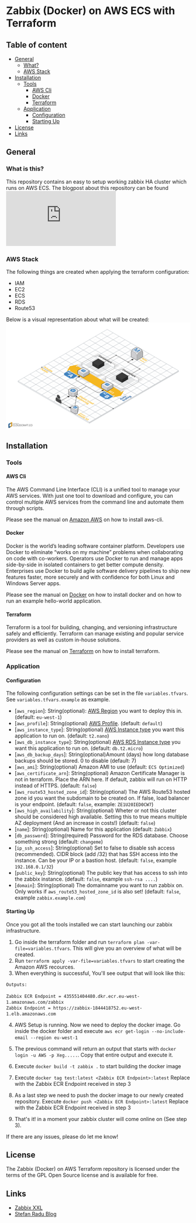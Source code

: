 Zabbix (Docker) on AWS ECS with Terraform
======================

## Table of content

- [General](#general)
    - [What?](#what-is-this)
    - [AWS Stack](#aws-stack)
- [Installation](#installation)
    - [Tools](#tools)
        - [AWS Cli](#aws-cli)
        - [Docker](#docker)
        - [Terraform](#docker)
    - [Application](#application)
        - [Configuration](#configuration)
        - [Starting Up](#starting-up)
- [License](#license)
- [Links](#links)

## General
### What is this?
This repository contains an easy to setup working zabbix HA cluster which runs on AWS ECS. The blogpost about this repository can be found ![here](https://thomasvdberge.github.io/tutorial/2018/03/20/setting-up-zabbix-on-aws-with-terraform.html)
### AWS Stack
The following things are created when applying the terraform configuration:
- IAM
- EC2
- ECS
- RDS
- Route53

Below is a visual representation about what will be created:
![AWS Stack](https://github.com/ThomasVdBerge/zabbix-docker-terraform/blob/master/images/stack.png)

## Installation

### Tools
#### AWS Cli
The AWS Command Line Interface (CLI) is a unified tool to manage your AWS services. With just one tool to download and configure, you can control multiple AWS services from the command line and automate them through scripts.

Please see the manual on [Amazon AWS](http://docs.aws.amazon.com/cli/latest/userguide/installing.html) on how to install aws-cli.

#### Docker
Docker is the world’s leading software container platform. Developers use Docker to eliminate “works on my machine” problems when collaborating on code with co-workers. Operators use Docker to run and manage apps side-by-side in isolated containers to get better compute density. Enterprises use Docker to build agile software delivery pipelines to ship new features faster, more securely and with confidence for both Linux and Windows Server apps.

Please see the manual on [Docker](https://docs.docker.com/get-started/#setup) on how to install docker and on how to run an example hello-world application.

#### Terraform
Terraform is a tool for building, changing, and versioning infrastructure safely and efficiently. Terraform can manage existing and popular service providers as well as custom in-house solutions.

Please see the manual on [Terraform](https://www.terraform.io/intro/getting-started/install.html) on how to install terraform.

### Application
#### Configuration
The following configuration settings can be set in the file `variables.tfvars`. See `variables.tfvars.example` as example.

* [`aws_region`]: String(optional): [AWS Region](http://docs.aws.amazon.com/AWSEC2/latest/UserGuide/using-regions-availability-zones.html#concepts-available-regions) you want to deploy this in. (default: `eu-west-1`)
* [`aws_profile`]: String(optional) [AWS Profile](http://docs.aws.amazon.com/cli/latest/userguide/cli-multiple-profiles.html). (default: `default`)
* [`aws_instance_type`]: String(optional) [AWS Instance type](https://aws.amazon.com/ec2/instance-types/) you want this application to run on. (default: `t2.nano`)
* [`aws_db_instance_type`]: String(optional) [AWS RDS Instance type](https://aws.amazon.com/rds/pricing/) you want this application to run on. (default: `db.t2.micro`)
* [`aws_db_backup_days`]: String(optional)Amount (days) how long database backups should be stored. 0 to disable (default: 7)
* [`aws_ami`]: String(optional) Amazon AMI to use (default: `ECS Optimized`)
* [`aws_certificate_arn`]: String(optional) Amazon Certificate Manager is not in terraform. Place the ARN here. If default, zabbix will run on HTTP instead of HTTPS. (default: `false`)
* [`aws_route53_hosted_zone_id`]: String(optional) The AWS Route53 hosted zone id you want the subdomain to be created on. If false, load balancer is your endpoint. (default: `false`, example: `ZE1U20IED0CW7`)
* [`aws_high_availability`]: String(optional) Wheter or not this cluster should be considered high available. Setting this to true means multiple AZ deployment (And an increase in costs!) (default: `false`)
* [`name`]: String(optional) Name for this application (default: `Zabbix`)
* [`db_password`]: String(required) Password for the RDS database. Choose something strong (default: `changeme`)
* [`ip_ssh_access`]: String(optional) Set to false to disable ssh access (recommended). CIDR block (add /32) that has SSH access into the instance. Can be your IP or a bastion host. (default: `false`, example `192.168.0.1/32`)
* [`public_key`]: String(optional) The public key that has access to ssh into the zabbix instance. (default: `false`, example `ssh-rsa ....`)
* [`domain`]: String(optional) The domainname you want to run zabbix on. Only works if `aws_route53_hosted_zone_id` is also set! (default: `false`, example `zabbix.example.com`)

#### Starting Up
Once you got all the tools installed we can start launching our zabbix infrastructure.
1. Go inside the terraform folder and run `terraform plan -var-file=variables.tfvars`. This will give you an overview of what will be created.
2. Run `terraform apply -var-file=variables.tfvars` to start creating the Amazon AWS recources.
3. When everything is successful, You'll see output that will look like this: 
```
Outputs:

Zabbix ECR Endpoint = 435551404480.dkr.ecr.eu-west-1.amazonaws.com/zabbix
Zabbix Endpoint = https://zabbix-1844418752.eu-west-1.elb.amazonaws.com
```
4. AWS Setup is running. Now we need to deploy the docker image. Go inside the docker folder and execute `aws ecr get-login --no-include-email --region eu-west-1`

5. The previous command will return an output that starts with `docker login -u AWS -p Xeg.....`. Copy that entire output and execute it. 

6. Execute `docker build -t zabbix .` to start building the docker image

7. Execute `docker tag test:latest <Zabbix ECR Endpoint>:latest` Replace <Zabbix ECR Endpoint> with the Zabbix ECR Endpoint received in step 3

8. As a last step we need to push the docker image to our newly created repository. Execute `docker push <Zabbix ECR Endpoint>:latest` Replace <Zabbix ECR Endpoint> with the Zabbix ECR Endpoint received in step 3

9. That's it! in a moment your zabbix cluster will come online on <Zabbix Endpoint> (See step 3).

If there are any issues, please do let me know!

## License
The Zabbix (Docker) on AWS Terraform repository is licensed under the terms of the GPL Open Source license and is available for free.

## Links

* [Zabbix XXL](https://github.com/monitoringartist/zabbix-xxl)
* [Stefan Radu Blog](https://rstefan.blogspot.be/2013/07/amazon-cloudwatch-query-tool-for-zabbix.html)

